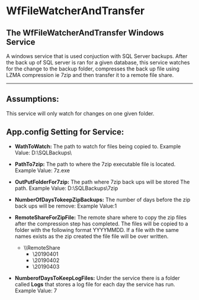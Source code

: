 # WfFileWatcherAndTransfer 
The WfFileWatcherAndTransfer Windows Service
---
A windows service that is used conjuction with SQL Server backups. After the back up of SQL server is ran for a given database, this service watches for the change to the backup folder, compresses the back up file using LZMA compression ie 7zip and then transfer it to a remote file share. 

---

## Assumptions:

This service will only watch for changes on one given folder. 


## App.config Setting for Service:

- **WathToWatch:** The path to watch for files being copied to. Example Value: D:\SQLBackups\

- **PathTo7zip:** The path to where the 7zip executable file is located. Example Value: 7z.exe

- **OutPutFolderFor7zip:** The path where 7zip back ups will be stored The path. Example Value: D:\SQLBackups\7zip

- **NumberOfDaysTokeepZipBackups:** The number of days before the zip back ups will be remove: Example Value:1 

- **RemoteShareForZipFile:** The remote share where to copy the zip files after the compression step has completed. The files will be copied to a folder with the following format YYYYMMDD. If a file with the same names exists as the zip created the file file will be over written.  
    - \\\\RemoteShare
        - \20190401
        - \20190402
        - \20190403     
        
- **NumberofDaysToKeepLogFiles:** Under the service there is a folder called **Logs** that stores a log file for each day the service has run. Example Value: 7
